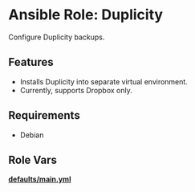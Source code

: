 # Ansible Role: Duplicity

Configure Duplicity backups.

## Features

- Installs Duplicity into separate virtual environment.
- Currently, supports Dropbox only.

## Requirements

- Debian

## Role Vars

**[defaults/main.yml](defaults/main.yml)**
